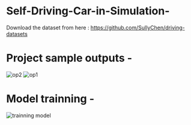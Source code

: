 # Self-Driving-Car-in-Simulation-

Download the dataset from here : https://github.com/SullyChen/driving-datasets

# Project sample outputs - 


![op2](https://user-images.githubusercontent.com/106051321/169743992-91d9462c-a464-450a-813d-970c6e3bd616.png)
![op1](https://user-images.githubusercontent.com/106051321/169744002-10548837-a22f-4233-a70c-c12b8e1d5659.png)

# Model trainning -


![trainning model](https://user-images.githubusercontent.com/106051321/169744020-85904a98-935a-48b1-b17e-91b223160ec3.png)
